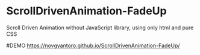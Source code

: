 # ScrollDrivenAnimation-FadeUp
Scroll Driven Animation without JavaScript library, using only html and pure CSS

#DEMO
https://novgyantoro.github.io/ScrollDrivenAnimation-FadeUp/
